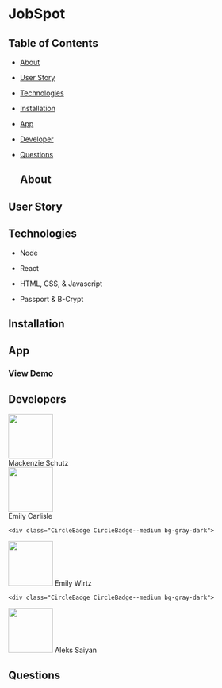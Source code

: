 # JobSpot

## Table of Contents

- [About](#about)
- [User Story](#user-story)
- [Technologies](#technologies)
- [Installation](#installation)
- [App](#app)
- [Developer](#developer)
- [Questions](#Questions)

  ## About

## User Story

## Technologies

- Node

- React

- HTML, CSS, & Javascript

- Passport & B-Crypt

## Installation

## App

### View [Demo]()

## Developers  

   <div class="CircleBadge CircleBadge--medium bg-gray-dark">  
   <img src="https://avatars.githubusercontent.com/Knzmck" height="90" width="90">   
   </div>  
   Mackenzie Schutz  

   <div class="CircleBadge CircleBadge--medium bg-gray-dark">  
   <img src="https://avatars.githubusercontent.com/emcarlisle" height="90" width="90">   
   </div>  
   Emily Carlisle    

    <div class="CircleBadge CircleBadge--medium bg-gray-dark">    
   <img src="https://avatars.githubusercontent.com/ewirtz3" height="90" width="90">   
   </div>  
   Emily Wirtz    


    <div class="CircleBadge CircleBadge--medium bg-gray-dark">  
   <img src="https://avatars.githubusercontent.com/Anverch" height="90" width="90">   
   </div>  
   Aleks Saiyan    


## Questions


